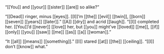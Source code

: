 “[[You]] and [[your]] [[sister]] [[are]] so alike?”

“[[Dead]] ringer, minus [[eyes]]. [[I]]’m [[the]] [[evil]] [[twin]], [[born]] [[seven]] [[years]] [[later]].” [[A]] [[dry]] and acrid [[laugh]]. “[[I]] completed her. [[You]]’d [[never]] [[love]] her, but [[you]] might’ve [[loved]] [[me]], [[if]] [[only]] [[you]] [[saw]] [[me]] [[as]] [[a]] [[woman]].”

“It [[all]] [[means]] [[something]].” [[I]] stared [[at]] [[the]] [[ceiling]]. “[[I]] don’t [[know]] what.”